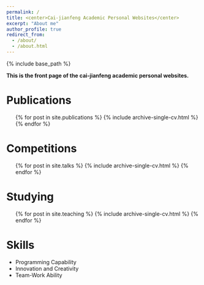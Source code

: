 ```yaml
---
permalink: /
title: <center>Cai-jianfeng Academic Personal Websites</center>
excerpt: "About me"
author_profile: true
redirect_from: 
  - /about/
  - /about.html
---
```


{% include base_path %}

**This is the front page of the cai-jianfeng academic personal websites.**

Publications
======
  <ul>{% for post in site.publications %}
    {% include archive-single-cv.html %}
  {% endfor %}</ul>

Competitions
======
  <ul>{% for post in site.talks %}
    {% include archive-single-cv.html %}
  {% endfor %}</ul>

Studying
======
  <ul>{% for post in site.teaching %}
    {% include archive-single-cv.html %}
  {% endfor %}</ul>

Skills
======
* Programming Capability
* Innovation and Creativity
* Team-Work Ability